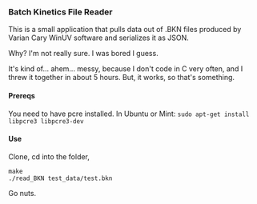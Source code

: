 ### Batch Kinetics File Reader

This is a small application that pulls data out of .BKN files produced by Varian Cary WinUV 
software and serializes it as JSON.

Why? I'm not really sure. I was bored I guess.  

It's kind of... ahem... messy, because I don't code in C very often, and I threw it together in 
about 5 hours. But, it works, so that's something.


#### Prereqs

You need to have pcre installed. In Ubuntu or Mint: `sudo apt-get install libpcre3 libpcre3-dev`

#### Use

Clone, cd into the folder, 

    make
    ./read_BKN test_data/test.bkn

Go nuts.
